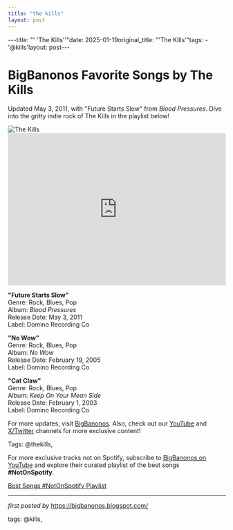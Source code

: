 ```yaml
---
title: "the kills"
layout: post
---
```

---title: "' 'The Kills''"date: 2025-01-19original_title: "'The Kills'"tags:  - '@kills'layout: post---<!-- Title of the Post --><h1 >BigBanonos Favorite Songs by The Kills</h1> <!-- Introductory Text --><p >Updated May 3, 2011, with "Future Starts Slow" from <em>Blood Pressures</em>. Dive into the gritty indie rock of The Kills in the playlist below!</p> <!-- Featured Image --><div > <img src="https://i.scdn.co/image/ab67616100005174dc72312190b3742e1ff2783a" alt="The Kills" /></div> <!-- Spotify Embed --><div > <iframe src="https://open.spotify.com/embed/playlist/4kdxfLP9ndj0XonKy7dAC8?utm_source=generator" width="100%" height="352" frameborder="0" allowfullscreen="" allow="autoplay; clipboard-write; encrypted-media; fullscreen; picture-in-picture" loading="lazy"></iframe></div> <!-- Song Information --><div > <p><strong>"Future Starts Slow"</strong><br> Genre: Rock, Blues, Pop<br> Album: <em>Blood Pressures</em><br> Release Date: May 3, 2011<br> Label: Domino Recording Co</p> <p><strong>"No Wow"</strong><br> Genre: Rock, Blues, Pop<br> Album: <em>No Wow</em><br> Release Date: February 19, 2005<br> Label: Domino Recording Co</p> <p><strong>"Cat Claw"</strong><br> Genre: Rock, Blues, Pop<br> Album: <em>Keep On Your Mean Side</em><br> Release Date: February 1, 2003<br> Label: Domino Recording Co</p></div> <!-- Footer Links --><div > <p>For more updates, visit <a href="https://bigbanonos.blogspot.com/" target="_blank">BigBanonos</a>. Also, check out our <a href="https://www.youtube.com/@BigBanonos" target="_blank">YouTube</a> and <a href="https://x.com/bigbanonos" target="_blank">X/Twitter</a> channels for more exclusive content!</p></div> <!-- Tags --><p >Tags: @thekills,</p><!--Subscribe and Playlist Links--><div>    <p>For more exclusive tracks not on Spotify, subscribe to <a href="https://www.youtube.com/@BigBanonos" target="_blank">BigBanonos on YouTube</a> and explore their curated playlist of the best songs <strong>#NotOnSpotify</strong>.</p>    <p><a href="https://www.youtube.com/playlist?list=PLtuNtuTatqI0kFahUCbtbfenC_ET5O_tr" target="_blank">Best Songs #NotOnSpotify Playlist<br /></a></p></div><hr /><p><em>first posted by</em> <a href="https://bigbanonos.blogspot.com/" rel="noopener" target="_new">https://bigbanonos.blogspot.com/</a></p><p>tags: @kills,</p>